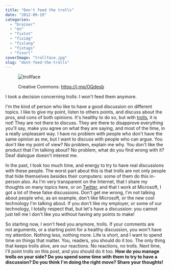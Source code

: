 ```yaml
---
title: "Don't feed the trolls"
date: "2012-09-19"
categories: 
  - "brainer"
  - "en"
  - "fixtxt"
  - "fiximg"
  - "fixlang"
  - "fixtags"
  - "fixurl"
coverImage: "trollface.jpg"
slug: "dont-feed-the-trolls"
---
```


<figure>

![](images/trollface.jpg "trollface")

<figcaption>

Creative Commons: https://j.mp/OQdesb

</figcaption>

</figure>

I took a decision concerning trolls: I won't feed them anymore.

I'm the kind of person who like to have a good discussion on different topics. I like to give my point, listen to others points, and discuss about the pros, and cons of both opinions. It's healthy to do so, but with [trolls](https://en.wikipedia.org/wiki/Troll_(Internet)), it is not! They are not there to discuss. They are there to disapprove everything you'll say, make you agree on what they are saying, and most of the time, in a really unpleasant way. I have no problem with people who don't have the same opinion as me, but I want to discuss with people who can argue. You don't like my point of view? No problem, explain me why. You don't like the product that I'm talking about? No problem, what do you find wrong with it? Deaf dialogue doesn't interest me.

In the past, I took too much time, and energy to try to have real discussions with these people. The worst part about this is that trolls are not only people that hide themselves besides their computers: some of them do this in-person also. As I'm very transparent on the Internet, that I share my thoughts on many topics here, or on [Twitter](https://twitter.com/fharper), and that I work at Microsoft, I got a lot of these false discussions. Don't get me wrong, I'm not talking about people who, as an example, don't like Microsoft, or the new cool technology I'm talking about. If you don't like my employer, or some of our technology, I totally respect that, but let's have a discussion: you cannot just tell me I don't like you without having any points to make!

So starting now, I won't feed you anymore, trolls. If your comments are not arguments, or a starting point for a healthy discussion, you won't have my attention. Nothing less, nothing more. Life is short, and I want to spend time on things that matter. You, readers, you should do it too. The only thing that keeps trolls alive, are our reactions. No reactions, no trolls. Next time, I'll point trolls on this post, and you should do it too. **How do you manage trolls on your side? Do you spend some time with them to try to have a discussion? Do you think I'm doing the right move? Share your thoughts!**
